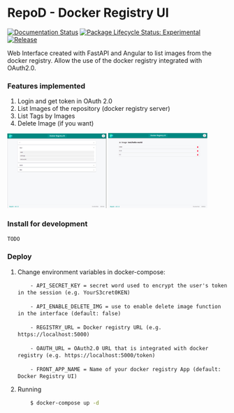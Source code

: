 # RepoD - Docker Registry UI

[![Documentation Status](https://img.shields.io/badge/license-MIT-green)](https://github.com/betonr/repo-d/blob/master/LICENSE)
[![Package Lifecycle Status: Experimental](https://img.shields.io/badge/lifecycle-experimental-green.svg)](tidyverse.org/lifecycle/#experimental)
[![Release](https://img.shields.io/github/tag/betonr/repo-d.svg)](https://github.com/brazil-data-cube/portal/releases)

Web Interface created with FastAPI and Angular to list images from the docker registry. Allow the use of the docker registry integrated with OAuth2.0.


### **Features implemented**

1. Login and get token in OAuth 2.0
2. List Images of the repository (docker registry server)
3. List Tags by Images
4. Delete Image (if you want)

<div>
    <img src="./static/home.png" width="45%">
    <img src="./static/tags.png" width="45%">
</div>

### **Install for development**

    TODO

### **Deploy**

1. Change environment variables in docker-compose:
    ```
        - API_SECRET_KEY = secret word used to encrypt the user's token in the session (e.g. YourS3cret0KEN)

        - API_ENABLE_DELETE_IMG = use to enable delete image function in the interface (default: false)

        - REGISTRY_URL = Docker registry URL (e.g. https://localhost:5000)

        - OAUTH_URL = OAuth2.0 URL that is integrated with docker registry (e.g. https://localhost:5000/token)

        - FRONT_APP_NAME = Name of your docker registry App (default: Docker Registry UI)
    ```

2. Running

    ```bash
        $ docker-compose up -d
    ```






